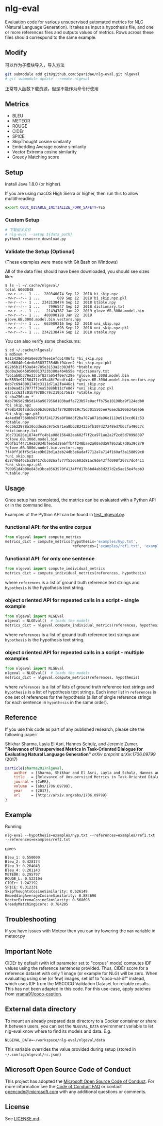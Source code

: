 # nlg-eval
Evaluation code for various unsupervised automated metrics for NLG (Natural Language Generation).
It takes as input a hypothesis file, and one or more references files and outputs values of metrics.
Rows across these files should correspond to the same example.


## Modify

可以作为子模块导入，导入方法

```bash
git submodule add git@github.com:Sparidae/nlg-eval.git nlgeval
# git submodule update --remote nlgeval
```

正常导入函数下载资源，但是不能作为命令行使用


## Metrics ##
- BLEU
- METEOR
- ROUGE
- CIDEr
- SPICE
- SkipThought cosine similarity
- Embedding Average cosine similarity
- Vector Extrema cosine similarity
- Greedy Matching score

## Setup ##

Install Java 1.8.0 (or higher).


If you are using macOS High Sierra or higher, then run this to allow multithreading:
```bash
export OBJC_DISABLE_INITIALIZE_FORK_SAFETY=YES
```


### Custom Setup ###

```bash
# 下载相关文件
# nlg-eval --setup ${data_path}
python3 resource_download.py
```

### Validate the Setup (Optional) ###
(These examples were made with Git Bash on Windows)

All of the data files should have been downloaded, you should see sizes like:
```
$ ls -l ~/.cache/nlgeval/
total 6003048
-rw-r--r-- 1 ...  289340074 Sep 12  2018 bi_skip.npz
-rw-r--r-- 1 ...        689 Sep 12  2018 bi_skip.npz.pkl
-rw-r--r-- 1 ... 2342138474 Sep 12  2018 btable.npy
-rw-r--r-- 1 ...    7996547 Sep 12  2018 dictionary.txt
-rw-r--r-- 1 ...   21494787 Jan 22  2019 glove.6B.300d.model.bin
-rw-r--r-- 1 ...  480000128 Jan 22  2019 glove.6B.300d.model.bin.vectors.npy
-rw-r--r-- 1 ...  663989216 Sep 12  2018 uni_skip.npz
-rw-r--r-- 1 ...        693 Sep 12  2018 uni_skip.npz.pkl
-rw-r--r-- 1 ... 2342138474 Sep 12  2018 utable.npy
```

You can also verify some checksums:
```
$ cd ~/.cache/nlgeval/
$ md5sum *
9a15429d694a0e035f9ee1efcb1406f3 *bi_skip.npz
c9b86840e1dedb05837735d8bf94cee2 *bi_skip.npz.pkl
022b5b15f53a84c785e3153a2c383df6 *btable.npy
26d8a3e6458500013723b380a4b4b55e *dictionary.txt
f561ab0b379e23cbf827a054f0e7c28e *glove.6B.300d.model.bin
be5553e91156471fe35a46f7dcdfc44e *glove.6B.300d.model.bin.vectors.npy
8eb7c6948001740c3111d71a2fa446c1 *uni_skip.npz
e1a0ead377877ff3ea5388bb11cfe8d7 *uni_skip.npz.pkl
5871cc62fc01b79788c79c219b175617 *utable.npy
$ sha256sum *
8ab7965d2db5d146a907956d103badfa723b57e0acffb75e10198ba9f124edb0 *bi_skip.npz
d7e81430fcdcbc60b36b92b3f879200919c75d3015505ee76ae3b206634a0eb6 *bi_skip.npz.pkl
4a4ed9d7560bb87f91f241739a8f80d8f2ba787a871da96e1119e913ccd61c53 *btable.npy
4dc5622978a30cddea8c975c871ea8b6382423efb107d27248ed7b6cfa490c7c *dictionary.txt
10c731626e1874effc4b1a08d156482aa602f7f2ca971ae2a2f2cd5d70998397 *glove.6B.300d.model.bin
20dfb1f44719e2d934bfee5d39a6ffb4f248bae2a00a0d59f953ab7d0a39c879 *glove.6B.300d.model.bin.vectors.npy
7f40ff16ff5c54ce9b02bd1a3eb24db3e6adaf7712a7a714f160af3a158899c8 *uni_skip.npz
d58740d46cba28417cbc026af577f530c603d81ac9de43ffd098f207c7dc4411 *uni_skip.npz.pkl
790951d4b08e843e3bca0563570f4134ffd17b6bd4ab8d237d2e5ae15e4febb3 *utable.npy
```

## Usage ##

Once setup has completed, the metrics can be evaluated with a Python API or in the command line.

Examples of the Python API can be found in [test_nlgeval.py](nlgeval/tests/test_nlgeval.py).

### functional API: for the entire corpus ###

```python
from nlgeval import compute_metrics
metrics_dict = compute_metrics(hypothesis='examples/hyp.txt',
                               references=['examples/ref1.txt', 'examples/ref2.txt'])
```

### functional API: for only one sentence ###

```python
from nlgeval import compute_individual_metrics
metrics_dict = compute_individual_metrics(references, hypothesis)
```

where `references` is a list of ground truth reference text strings and
`hypothesis` is the hypothesis text string.

### object oriented API for repeated calls in a script - single example ###

```python
from nlgeval import NLGEval
nlgeval = NLGEval()  # loads the models
metrics_dict = nlgeval.compute_individual_metrics(references, hypothesis)
```

where `references` is a list of ground truth reference text strings and
`hypothesis` is the hypothesis text string.

### object oriented API for repeated calls in a script - multiple examples ###

```python
from nlgeval import NLGEval
nlgeval = NLGEval()  # loads the models
metrics_dict = nlgeval.compute_metrics(references, hypothesis)
```

where `references` is a list of lists of ground truth reference text strings and
`hypothesis` is a list of hypothesis text strings. Each inner list in `references`
is one set of references for the hypothesis (a list of single reference strings for
each sentence in `hypothesis` in the same order).

## Reference ##
If you use this code as part of any published research, please cite the following paper:

Shikhar Sharma, Layla El Asri, Hannes Schulz, and Jeremie Zumer.
**"Relevance of Unsupervised Metrics in Task-Oriented Dialogue for Evaluating Natural Language Generation"**
*arXiv preprint arXiv:1706.09799* (2017)

```bibtex
@article{sharma2017nlgeval,
    author  = {Sharma, Shikhar and El Asri, Layla and Schulz, Hannes and Zumer, Jeremie},
    title   = {Relevance of Unsupervised Metrics in Task-Oriented Dialogue for Evaluating Natural Language Generation},
    journal = {CoRR},
    volume  = {abs/1706.09799},
    year    = {2017},
    url     = {http://arxiv.org/abs/1706.09799}
}
```

## Example ##
Running

    nlg-eval --hypothesis=examples/hyp.txt --references=examples/ref1.txt --references=examples/ref2.txt

gives

    Bleu_1: 0.550000
    Bleu_2: 0.428174
    Bleu_3: 0.284043
    Bleu_4: 0.201143
    METEOR: 0.295797
    ROUGE_L: 0.522104
    CIDEr: 1.242192
    SPICE: 0.312331
    SkipThoughtsCosineSimilarity: 0.626149
    EmbeddingAverageCosineSimilarity: 0.884690
    VectorExtremaCosineSimilarity: 0.568696
    GreedyMatchingScore: 0.784205

## Troubleshooting
If you have issues with Meteor then you can try lowering the `mem` variable in meteor.py

## Important Note ##
CIDEr by default (with idf parameter set to "corpus" mode) computes IDF values using the reference sentences provided. Thus,
CIDEr score for a reference dataset with only 1 image (or example for NLG) will be zero. When evaluating using one (or few)
images, set idf to "coco-val-df" instead, which uses IDF from the MSCOCO Vaildation Dataset for reliable results. This has
not been adapted in this code. For this use-case, apply patches from
[vrama91/coco-caption](https://github.com/vrama91/coco-caption).


## External data directory

To mount an already prepared data directory to a Docker container or share it between
users, you can set the `NLGEVAL_DATA` environment variable to let nlg-eval know
where to find its models and data.  E.g.

    NLGEVAL_DATA=~/workspace/nlg-eval/nlgeval/data

This variable overrides the value provided during setup (stored in `~/.config/nlgeval/rc.json`)

## Microsoft Open Source Code of Conduct ##
This project has adopted the [Microsoft Open Source Code of
Conduct](https://opensource.microsoft.com/codeofconduct/).
For more information see the [Code of Conduct
FAQ](https://opensource.microsoft.com/codeofconduct/faq/) or
contact [opencode@microsoft.com](mailto:opencode@microsoft.com)
with any additional questions or comments.

## License ##
See [LICENSE.md](LICENSE.md).
